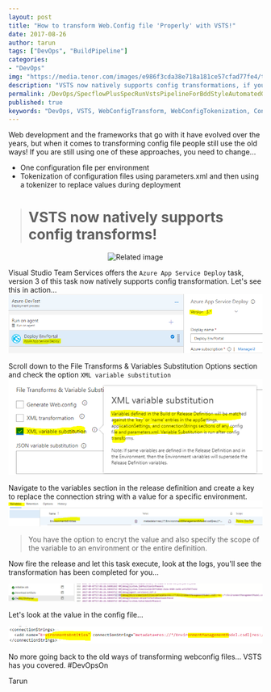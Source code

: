 ```yaml
---
layout: post
title: "How to transform Web.Config file 'Properly' with VSTS!"
date: 2017-08-26
author: tarun
tags: ["DevOps", "BuildPipeline"]
categories:
- "DevOps"
img: "https://media.tenor.com/images/e986f3cda38e718a181ce57cfad77fe4/tenor.gif"
description: "VSTS now natively supports config transformations, if you are still using config per environment or parameters.xml then you are doing it wrong."
permalink: /DevOps/SpecflowPlusSpecRunVstsPipelineForBddStyleAutomatedGherkinFunctionalTests
published: true
keywords: "DevOps, VSTS, WebConfigTransform, WebConfigTokenization, ConfigTransform, Config Transform per environment, Config Transform VSTS, Release Pipeline config Transform, Config Transform Web Deploy, Config Transform without tokenizer, Config Tranform dynamically with VSTS, Release Pipeline, Build Pipeline, Azure App Service Config Tranform, Config Transform Continuous Delivery"
---
```

Web development and the frameworks that go with it have evolved over the years, but when it comes to transforming config file people still use the old ways! If you are still using one of these approaches, you need to change...  
- One configuration file per environment
- Tokenization of configuration files using parameters.xml and then using a tokenizer to replace values during deployment
<!--more-->

> # **VSTS now natively supports config transforms!**  

<p align="center">
<img src="https://media.tenor.com/images/e986f3cda38e718a181ce57cfad77fe4/tenor.gif" alt="Related image"/>
</p>

Visual Studio Team Services offers the `Azure App Service Deploy` task, version 3 of this task now natively supports config transformation. Let's see this in action... 
![image.png](/images/screenshots/tarun/Sep17/image-4c46e477-bd71-4f35-82b1-1a5ccc4d3cd1.png)

Scroll down to the File Transforms & Variables Substitution Options section and check the option `XML variable substitution`
![image.png](/images/screenshots/tarun/Sep17/image-7d1c259c-67ee-4592-916b-4b822be87d7a.png)

Navigate to the variables section in the release definition and create a key to replace the connection string with a value for a specific environment. 
![image.png](/images/screenshots/tarun/Sep17/image-8883ea42-a054-4b02-945c-809e81d0c38b.png)

> You have the option to encryt the value and also specify the scope of the variable to an environment or the entire definition. 

Now fire the release and let this task execute, look at the logs, you'll see the transformation has been completed for you...

![image.png](/images/screenshots/tarun/Sep17/image-4f30412e-4b1e-4944-8b20-64abde03aeb1.png)

Let's look at the value in the config file...

![image.png](/images/screenshots/tarun/Sep17/image-6b881282-937f-49d5-a9aa-50fc81e454da.png)

No more going back to the old ways of transforming webconfig files... VSTS has you covered. #DevOpsOn

Tarun 